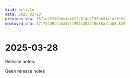 ```yaml
---
kind: article
date: 2025-03-28
previous_sha: 1571ed231896e4e4622c314e7733bb9141413e91
deployed_sha: 57f754d9c4ab35bff992c3037f6d88afbab9c839
---
```


# 2025-03-28

Release notes:

Geen release notes
